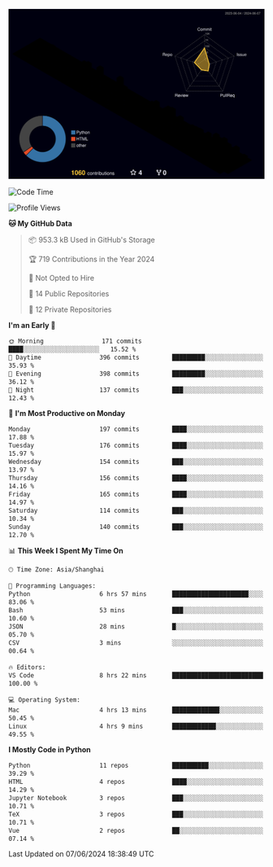 <!--![](https://raw.githubusercontent.com/BorisYang326/BorisYang326/output/github-contribution-grid-snake-dark.svg) -->
![](./profile-3d-contrib/profile-night-rainbow.svg)
<!--START_SECTION:waka-->
![Code Time](http://img.shields.io/badge/Code%20Time-251%20hrs-blue)

![Profile Views](http://img.shields.io/badge/Profile%20Views-0-blue)

**🐱 My GitHub Data** 

> 📦 953.3 kB Used in GitHub's Storage 
 > 
> 🏆 719 Contributions in the Year 2024
 > 
> 🚫 Not Opted to Hire
 > 
> 📜 14 Public Repositories 
 > 
> 🔑 12 Private Repositories 
 > 
**I'm an Early 🐤** 

```text
🌞 Morning                171 commits         ████░░░░░░░░░░░░░░░░░░░░░   15.52 % 
🌆 Daytime                396 commits         █████████░░░░░░░░░░░░░░░░   35.93 % 
🌃 Evening                398 commits         █████████░░░░░░░░░░░░░░░░   36.12 % 
🌙 Night                  137 commits         ███░░░░░░░░░░░░░░░░░░░░░░   12.43 % 
```
📅 **I'm Most Productive on Monday** 

```text
Monday                   197 commits         ████░░░░░░░░░░░░░░░░░░░░░   17.88 % 
Tuesday                  176 commits         ████░░░░░░░░░░░░░░░░░░░░░   15.97 % 
Wednesday                154 commits         ███░░░░░░░░░░░░░░░░░░░░░░   13.97 % 
Thursday                 156 commits         ████░░░░░░░░░░░░░░░░░░░░░   14.16 % 
Friday                   165 commits         ████░░░░░░░░░░░░░░░░░░░░░   14.97 % 
Saturday                 114 commits         ███░░░░░░░░░░░░░░░░░░░░░░   10.34 % 
Sunday                   140 commits         ███░░░░░░░░░░░░░░░░░░░░░░   12.70 % 
```


📊 **This Week I Spent My Time On** 

```text
🕑︎ Time Zone: Asia/Shanghai

💬 Programming Languages: 
Python                   6 hrs 57 mins       █████████████████████░░░░   83.06 % 
Bash                     53 mins             ███░░░░░░░░░░░░░░░░░░░░░░   10.60 % 
JSON                     28 mins             █░░░░░░░░░░░░░░░░░░░░░░░░   05.70 % 
CSV                      3 mins              ░░░░░░░░░░░░░░░░░░░░░░░░░   00.64 % 

🔥 Editors: 
VS Code                  8 hrs 22 mins       █████████████████████████   100.00 % 

💻 Operating System: 
Mac                      4 hrs 13 mins       █████████████░░░░░░░░░░░░   50.45 % 
Linux                    4 hrs 9 mins        ████████████░░░░░░░░░░░░░   49.55 % 
```

**I Mostly Code in Python** 

```text
Python                   11 repos            ██████████░░░░░░░░░░░░░░░   39.29 % 
HTML                     4 repos             ████░░░░░░░░░░░░░░░░░░░░░   14.29 % 
Jupyter Notebook         3 repos             ███░░░░░░░░░░░░░░░░░░░░░░   10.71 % 
TeX                      3 repos             ███░░░░░░░░░░░░░░░░░░░░░░   10.71 % 
Vue                      2 repos             ██░░░░░░░░░░░░░░░░░░░░░░░   07.14 % 
```




 Last Updated on 07/06/2024 18:38:49 UTC
<!--END_SECTION:waka-->
